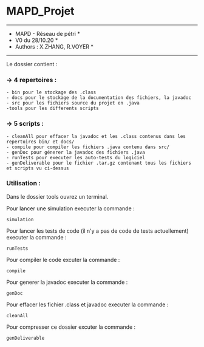 # MAPD_Projet

**********************************************************
* MAPD - Réseau de pétri				 *
* V0 du 28/10.20					 *
* Authors : X.ZHANG, R.VOYER	 *
**********************************************************
Le dossier  contient :

### -> 4 repertoires :
	- bin pour le stockage des .class
	- docs pour le stockage de la documentation des fichiers, la javadoc
	- src pour les fichiers source du projet en .java
	-tools pour les differents scripts 

### -> 5 scripts :
	- cleanAll pour effacer la javadoc et les .class contenus dans les repertoires bin/ et docs/
	- compile pour compiler les fichiers .java contenu dans src/ 
	- genDoc pour génerer la javadoc des fichiers .java
	- runTests pour executer les auto-tests du logiciel 
	- genDeliverable pour le fichier .tar.gz contenant tous les fichiers et scripts vu ci-dessus


### Utilisation : 
Dans le dossier tools ouvrez un terminal.

Pour lancer une simulation executer la commande : 
```terminal
simulation
```
Pour lancer les tests de code (il n'y a pas de code de tests actuellement) executer la commande : 
```terminal
runTests
```
Pour compiler le code excuter la commande : 
```terminal
compile
```
Pour generer la javadoc executer la commande : 
```terminal
genDoc
```

Pour effacer les fichier .class et javadoc executer la commande : 
```terminal
cleanAll
```

Pour compresser ce dossier excuter la commande : 
```terminal
genDeliverable
```
